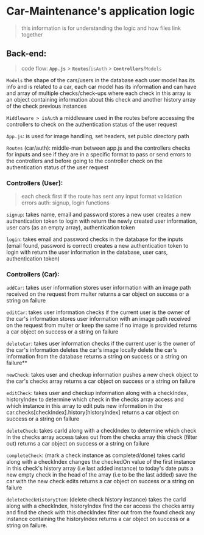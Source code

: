 
# Car-Maintenance's application logic
  
> this information is for understanding the logic and how files link together

  

## Back-end:

>code flow: **`App.js`** > **`Routes`**/`isAuth` > **`Controllers`**/`Models`

`Models` the shape of the cars/users in the database
each user model has its info and is related to a car,
each car model has its information and can have and array of multiple checks/check-ups
where each check in this array is an object containing information about this check and another history array of the check previous instances

`Middleware > isAuth`
a middleware used in the routes before accessing the controllers
to check on the authentication status of the user request

`App.js`: is used for image handling, set headers, set public directory path

`Routes` (car/auth): middle-man between app.js and the controllers
checks for inputs and see if they are in a specific format to pass or send errors to the controllers
and before going to the controller check on the authentication status of the user request

### Controllers (User):
>each check first if the route has sent any input format validation errors
auth: signup, login functions

`signup`:
takes name, email and password
stores a new user
creates a new authentication token to login with
return the newly created user information, user cars (as an empty array), authentication token

`login`:
takes email and password
checks in the database for the inputs (email found, password is correct)
creates a new authentication token to login with
return the user information in the database, user cars, authentication token)

### Controllers (Car): 
  
`addCar`:
takes user information
stores user information with an image path received on the request from multer
returns a car object on success or a string on failure

`editCar`:
takes user information
checks if the current user is the owner of the car's information
stores user information with an image path received on the request from multer or keep the same if no image is provided
returns a car object on success or a string on failure

`deleteCar`:
takes user information
checks if the current user is the owner of the car's information
deletes the car's image locally
delete the car's information from the database
returns a string on success or a string on failure**

`newCheck`:
takes user and checkup information
pushes a new check object to the car's checks array
returns a car object on success or a string on failure

`editCheck`:
takes user and checkup information along with a checkIndex, historyIndex
to determine which check in the checks array access and which instance in this array to edit
puts new information in the car.checks[checkIndex].history[historyIndex]
returns a car object on success or a string on failure

`deleteCheck`:
takes carId along with a checkIndex
to determine which check in the checks array access
takes out from the checks array this check (filter out)
returns a car object on success or a string on failure

`completeCheck`: (mark a check instance as completed/done)
takes carId along with a checkIndex
changes the checkedOn value of the first instance in this check's history array (i.e last added instance) to today's date
puts a new empty check in the head of the array (i.e to be the last added)
save the car with the new check edits
returns a car object on success or a string on failure

`deleteCheckHistoryItem`: (delete check history instance)
takes the carId along with a checkIndex, historyIndex
find the car
access the checks array and find the check with this checkIndex
filter out from the found check any instance containing the historyIndex
returns a car object on success or a string on failure.